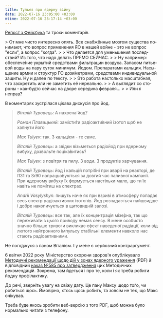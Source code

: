 ```yaml
---
title: Тульев про ядерну війну
date: 2022-07-16 23:05:00 +03:00
mtime: 2022-07-16 23:17:14 +03:00
---
```


[Репост з Фейсбука][1] та трохи коментарів.

<div lang="ru" markdown=1>
> От мне чисто интересно опять. Все снабжённые мозгом существа понимают, что вопрос применения ЯО в нашей войне - это не вопрос "если", а вопрос "когда".
>
> Что делается для уменьшения последствий? Из того, что надо делать ПРЯМО СЕЙЧАС.
>
> Ну например: обеспече́ние укрытий средствами фильтрации воздуха. Запасом питьевой воды на пару суток минимум. Йодом. Препаратами кальция. Насыщение армии и структур ГО дози́метрами, средствами индивидуальной защиты. Ну и далее по тексту.
>
> Это работа настолько масштабная, что заскретить или не заметить её нереально.
>
> А выглядит со стороны - как-будто сейчас на дворе середина февраля...
>
> Или я неправ?
</div>

В коментарях зустрілася цікава дискусія про йод.

> _Віталій Туровець:_ А нахрена́ йод?
>
> _Роман Плавицький:_ замісти́ти радіоакти́вний ізотоп щоб не хапнути його
>
> _Max Tulyev_: так. З кальцієм - те саме.
>
> _Віталій Туровець_: а звідки візьметься радіойо́д при ядерному вибуху, дозвольте поціка́витись?
>
> _Max Tulyev_: з повітря та пилу. З води. З продуктів харчування.
>
> _Віталій Туровець_: йод і кальцій потрібні при аварії на реакторі, де I131 та Sr90 напрацьо́вуються за довгий час паливної кампанії. При ядерному вибуху їх формується настільки мало, що ти їх навіть не помі́тиш на спектрах.
>
> _Andrii Vasylyshyn_: пишуть наче як при взриві в атмосферу попадає весь спектр радіоактивних ізотопів. Йод розпадається найшвидше і добре накопичується в щитовидній залозі.
>
> _Віталій Туровець_: все так, але їх концентрація мізе́рна, так що переживати з цього приводу немає сенсу. В мене особисто значно більше тривоги викликає ефект наведеної радіації, коли від лютого нейтронного імпульсу стабільні елементи навколо нас стають радіоактивними.

Не пого́джуся з паном Віталієм. І у ме́не є серйозний контраргуме́нт.

6 квітня 2022 року Міністерство охорони здоров'я опублікувало [Методичні рекомендації щодо дій у зонах ядерного ураження][3] (PDF) й відповідний [наказ №585 про затвердження][2] цих Методичних рекомендацій. Зокрема, там йдеться і про те, коли і як треба робити йодну профілактику.

До речі, зверніть увагу на свіжу дату. Це пану Максу щодо то́го, чи робиться щось. Ймовірно, хтось щось робить, та зовсім не теє, що Макс очікував.

Треба буде якось зробити веб-версію з того PDF, щоб можна було нормально читати з телефону.

[1]: https://www.facebook.com/mt6561/posts/pfbid02jpdsou1kjXd5U87LXtbxXcm2B8Qg3rEM7j5CL5T8JvT8DUsyguXR9jfp6FmSanRsl
[2]: https://zakon.rada.gov.ua/rada/show/v0585282-22
[3]: https://zakon.rada.gov.ua/rada/file/text/97/f515063n14.pdf
